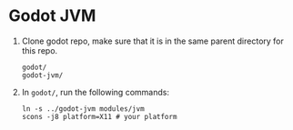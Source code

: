# Godot JVM

1. Clone godot repo, make sure that it is in the same parent directory for this repo.
   ```
   godot/
   godot-jvm/
   ```

2. In `godot/`, run the following commands:
   ```
   ln -s ../godot-jvm modules/jvm
   scons -j8 platform=X11 # your platform
   ```